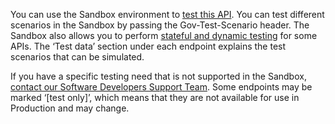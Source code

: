 You can use the Sandbox environment to [test this API](https://developer.service.hmrc.gov.uk/api-documentation/docs/testing). You can test different scenarios in the Sandbox by passing the Gov-Test-Scenario header. The Sandbox also allows you to perform [stateful and dynamic testing](https://developer.qa.tax.service.gov.uk/guides/income-tax-mtd-end-to-end-service-guide/documentation/how-to-integrate.html#sandbox-testing) for some APIs. The ‘Test data’ section under each endpoint explains the test scenarios that can be simulated.

If you have a specific testing need that is not supported in the Sandbox, [contact our Software Developers Support Team](https://developer.service.hmrc.gov.uk/developer/support). Some endpoints may be marked ‘[test only]’, which means that they are not available for use in Production and may change.
